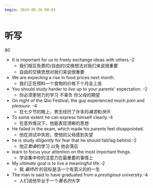 ```yaml
---
begin: 2024-08-16 08:01
---
```


# 听写

80

- It is important for us to freely exchange ideas with others.-2
  - 我们相互免费的(自由的)交换想法对我们来说很重要
  - 自由的交换思想对我们来说很重要
- We are expecting a rise in food prices next month.
  - 我们正在预料一个食物的价格下个月会上涨
- You should study harder to *live up to* your parents' expectation. -2
  - 你必须更努力的学习 不辜负 你父母的期望
- On night of the Qixi Festival, the guy experienced much *pain* and *pleasure*. -4
  - 在七夕节的晚上，男生经历了许多的*痛苦*和*快乐*
- To some extent he can express himself clearly.-4
  - 在意外情况下，他能表现清晰的思想
- He failed in the exam, which made his parents feel disappointed.
  - 他在测试中失败，使他的父母感到失望
- he is study *diligently* for fear that he should fall/lag behind.-2
  - 他正*勤奋*的学习 以免 他会落后
- learn to focus your attention on the most important things.
  - 学会集中你的注意力在最重要的事情上
- My *ultimate* goal is to live a meaningful life.-2
  - 我 *最终的* 的目标是活一个有意义的的一生
- The man is said to have graduated from a *prestigious* university.-4
  - 人们说他毕业于一个*著名的*大学
